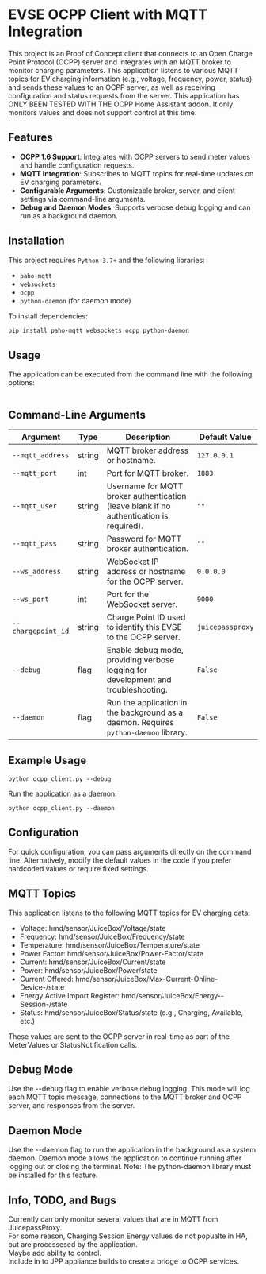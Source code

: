 # EVSE OCPP Client with MQTT Integration

This project is an Proof of Concept  client that connects to an Open Charge Point Protocol (OCPP) server and integrates with an MQTT broker to monitor  charging parameters. This application listens to various MQTT topics for EV charging information (e.g., voltage, frequency, power, status) and sends these values to an OCPP server, as well as receiving configuration and status requests from the server. This application has ONLY BEEN TESTED WITH THE OCPP Home Assistant addon.  It only monitors values and does not support control at this time. 



## Features

- **OCPP 1.6 Support**: Integrates with OCPP servers to send meter values and handle configuration requests.
- **MQTT Integration**: Subscribes to MQTT topics for real-time updates on EV charging parameters.
- **Configurable Arguments**: Customizable broker, server, and client settings via command-line arguments.
- **Debug and Daemon Modes**: Supports verbose debug logging and can run as a background daemon.

## Installation

This project requires `Python 3.7+` and the following libraries:
- `paho-mqtt`
- `websockets`
- `ocpp`
- `python-daemon` (for daemon mode)

To install dependencies:
```bash
pip install paho-mqtt websockets ocpp python-daemon
```

## Usage
The application can be executed from the command line with the following options:
``` python ocpp_client.py [OPTIONS]
```

## Command-Line Arguments

| Argument            | Type    | Description                                                                                       | Default Value       |
|---------------------|---------|---------------------------------------------------------------------------------------------------|---------------------|
| `--mqtt_address`    | string  | MQTT broker address or hostname.                                                                  | `127.0.0.1`        |
| `--mqtt_port`       | int     | Port for MQTT broker.                                                                             | `1883`             |
| `--mqtt_user`       | string  | Username for MQTT broker authentication (leave blank if no authentication is required).           | `""`               |
| `--mqtt_pass`       | string  | Password for MQTT broker authentication.                                                          | `""`               |
| `--ws_address`      | string  | WebSocket IP address or hostname for the OCPP server.                                             | `0.0.0.0`          |
| `--ws_port`         | int     | Port for the WebSocket server.                                                                    | `9000`             |
| `--chargepoint_id`  | string  | Charge Point ID used to identify this EVSE to the OCPP server.                                    | `juicepassproxy`   |
| `--debug`           | flag    | Enable debug mode, providing verbose logging for development and troubleshooting.                 | `False`            |
| `--daemon`          | flag    | Run the application in the background as a daemon. Requires `python-daemon` library.              | `False`            |




## Example Usage

```
python ocpp_client.py --debug
```
Run the application as a daemon:
```
python ocpp_client.py --daemon
```

## Configuration
For quick configuration, you can pass arguments directly on the command line. Alternatively, modify the default values in the code if you prefer hardcoded values or require fixed settings.

## MQTT Topics   
This application listens to the following MQTT topics for EV charging data:

* Voltage: hmd/sensor/JuiceBox/Voltage/state
* Frequency: hmd/sensor/JuiceBox/Frequency/state
* Temperature: hmd/sensor/JuiceBox/Temperature/state
* Power Factor: hmd/sensor/JuiceBox/Power-Factor/state
* Current: hmd/sensor/JuiceBox/Current/state
* Power: hmd/sensor/JuiceBox/Power/state
* Current Offered: hmd/sensor/JuiceBox/Max-Current-Online-Device-/state
* Energy Active Import Register: hmd/sensor/JuiceBox/Energy--Session-/state
* Status: hmd/sensor/JuiceBox/Status/state (e.g., Charging, Available, etc.)

These values are sent to the OCPP server in real-time as part of the MeterValues or StatusNotification calls.

## Debug Mode
Use the --debug flag to enable verbose debug logging. This mode will log each MQTT topic message, connections to the MQTT broker and OCPP server, and responses from the server.


## Daemon Mode
Use the --daemon flag to run the application in the background as a system daemon. Daemon mode allows the application to continue running after logging out or closing the terminal. Note: The python-daemon library must be installed for this feature.



## Info, TODO, and Bugs   
Currently can only monitor several values that are in MQTT from JuicepassProxy.   
For some reason, Charging Session Energy values do not popualte in HA, but are processesed by the application.   
Maybe add ability to control.   
Include in to JPP appliance builds to create a bridge to OCPP services.    



